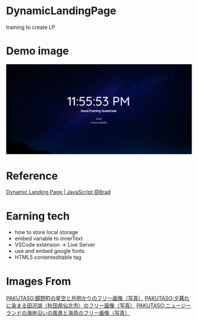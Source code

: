 # DynamicLandingPage

training to create LP

# Demo image

![demo](/img/demo.jpg)

# Reference

[Dynamic Landing Page | JavaScript @Brad](https://www.youtube.com/watch?v=fSTQzlprGLI&list=WL)

# Earning tech

- how to store local storage
- embed variable to innerText
- VSCode extension -> Live Server
- use and embed google fonts
- HTML5 contenteditable tag

# Images From

[PAKUTASO:鏡野町の星空と月明かりのフリー画像（写真）](https://www.pakutaso.com/20171011277post-13481.html)
[PAKUTASO:夕暮れに染まる田沢湖（秋田県仙北市）のフリー画像（写真）](https://www.pakutaso.com/20200302072post-26152.html)
[PAKUTASO:ニュージーランドの海岸沿いの風景と海鳥のフリー画像（写真）](https://www.pakutaso.com/20190559143post-20231.html)
